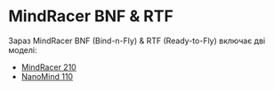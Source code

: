 # MindRacer BNF & RTF

Зараз MindRacer BNF (Bind-n-Fly) & RTF (Ready-to-Fly) включає дві моделі:

- [MindRacer 210](../complete_vehicles_mc/mindracer210.md)
- [NanoMind 110](../complete_vehicles_mc/nanomind110.md)
